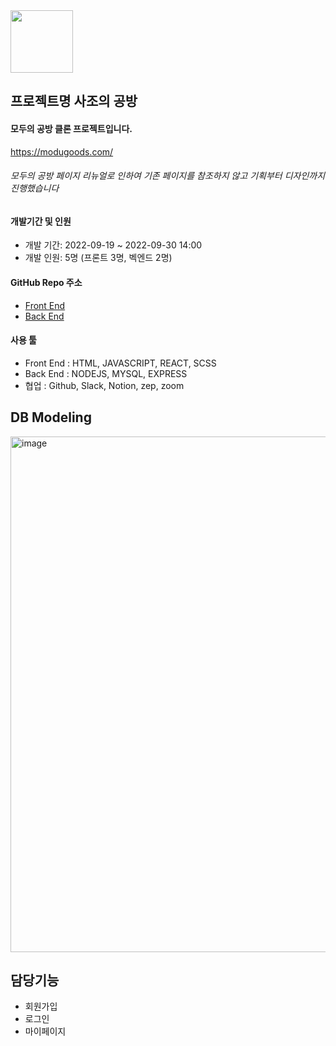 <img src="https://user-images.githubusercontent.com/103613612/193570533-c49a54fc-f83b-40a1-88be-2467356caf2c.png" width="100" height="100" />

## 프로젝트명 사조의 공방

#### 모두의 공방 클론 프로젝트입니다.
https://modugoods.com/
###### 모두의 공방 페이지 리뉴얼로 인하여 기존 페이지를 참조하지 않고 기획부터 디자인까지 진행했습니다

#### 개발기간 및 인원

- 개발 기간: 2022-09-19 ~ 2022-09-30 14:00
- 개발 인원: 5명 (프론트 3명, 벡엔드 2명)


#### GitHub Repo 주소
- [Front End](https://github.com/wecode-bootcamp-korea/justcode-6-2nd-team4-front/new/main)
- [Back End](https://github.com/wecode-bootcamp-korea/justcode-6-2nd-team4-back)

#### 사용 툴 
- Front End : HTML, JAVASCRIPT, REACT, SCSS
- Back End : NODEJS, MYSQL, EXPRESS
- 협업 : Github, Slack, Notion, zep, zoom


## DB Modeling
<img width="825" alt="image" src="https://user-images.githubusercontent.com/103613612/193611644-48f551db-dd09-4ee6-8573-f637e0419459.png">

## 담당기능

* 회원가입
* 로그인
* 마이페이지


